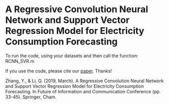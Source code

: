 # A Regressive Convolution Neural Network and Support Vector Regression Model for Electricity Consumption Forecasting

To run the code, using your datasets and then call the function: RCNN_SVR.m

If you use the code, please cite our [paper](https://arxiv.org/pdf/1810.08878.pdf). Thanks!

Zhang, Y., & Li, Q. (2019, March). A Regressive Convolution Neural Network and Support Vector Regression Model for Electricity Consumption Forecasting. In Future of Information and Communication Conference (pp. 33-45). Springer, Cham.
